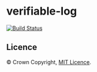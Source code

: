 # verifiable-log

[![Build Status](https://travis-ci.org/openregister/verifiable-log.svg?branch=master)](https://travis-ci.org/openregister/verifiable-log)

## Licence

© Crown Copyright, [MIT Licence](LICENSE.txt).
